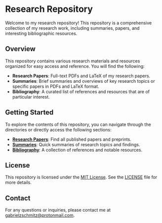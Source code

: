 # Research Repository

Welcome to my research repository! This repository is a comprehensive collection
of my research work, including summaries, papers, and interesting bibliographic
resources. 

## Overview

This repository contains various research materials and resources organized for
easy access and reference. You will find the following:

- **Research Papers**: Full-text PDFs and LaTeX of my research papers.
- **Summaries**: Brief summaries and overviews of key research topics or
  specific papers in PDFs and LaTeX format.
- **Bibliography**: A curated list of references and resources that are of
  particular interest.

## Getting Started

To explore the contents of this repository, you can navigate through the
directories or directly access the following sections:

- **[Research Papers](./papers)**: Find all published papers and preprints.
- **[Summaries](./summaries)**: Quick summaries of research topics and findings.
- **[Bibliography](./bibliography)**: A collection of references and notable
  resources.

## License

This repository is licensed under the [MIT License](LICENSE). See the
[LICENSE](LICENSE) file for more details.

## Contact

For any questions or inquiries, please contact me at
[gabrielzschmitz@protonmail.com](mailto:gabrielzschmitz@protonmail.com).
